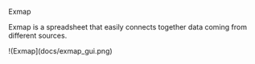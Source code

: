 Exmap

Exmap is a spreadsheet that easily connects together data coming from different sources.

!(Exmap](docs/exmap_gui.png)
